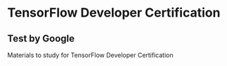 # TensorFlow Developer Certification

## Test by Google

Materials to study for TensorFlow Developer Certification 

